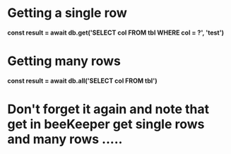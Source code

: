 # Getting a single row

**const result = await db.get('SELECT col FROM tbl WHERE col = ?', 'test')**


# Getting many rows
**const result = await db.all('SELECT col FROM tbl')**

# Don't forget it again and note that get in beeKeeper get single rows and many rows .....